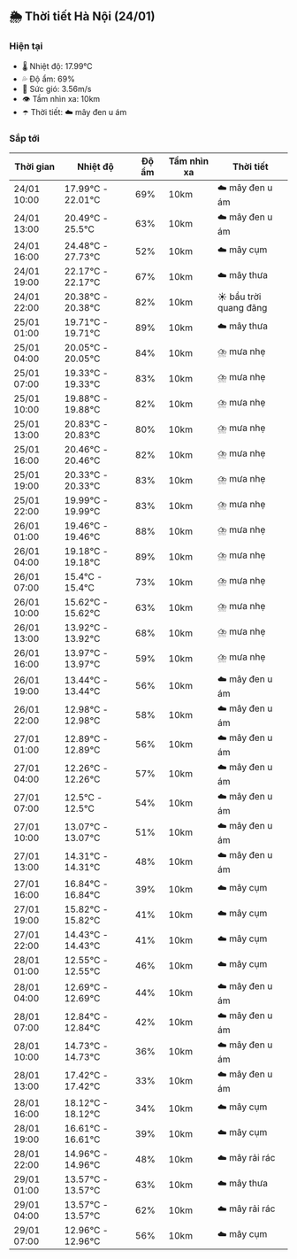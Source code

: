 ## 🌦️ Thời tiết Hà Nội (24/01)

### Hiện tại

- 🌡️ Nhiệt độ: 17.99℃
- 💦 Độ ẩm: 69%
- 💨 Sức gió: 3.56m/s
- 👁️ Tầm nhìn xa: 10km
- ☂️ Thời tiết: ☁️ mây đen u ám

### Sắp tới

| Thời gian | Nhiệt độ | Độ ẩm | Tầm nhìn xa | Thời tiết |
| --- | --- | --- | --- | --- |
| 24/01 10:00 | 17.99℃ - 22.01℃ | 69% | 10km | ☁️ mây đen u ám |
| 24/01 13:00 | 20.49℃ - 25.5℃ | 63% | 10km | ☁️ mây đen u ám |
| 24/01 16:00 | 24.48℃ - 27.73℃ | 52% | 10km | ☁️ mây cụm |
| 24/01 19:00 | 22.17℃ - 22.17℃ | 67% | 10km | ☁️ mây thưa |
| 24/01 22:00 | 20.38℃ - 20.38℃ | 82% | 10km | ☀️ bầu trời quang đãng |
| 25/01 01:00 | 19.71℃ - 19.71℃ | 89% | 10km | ☁️ mây thưa |
| 25/01 04:00 | 20.05℃ - 20.05℃ | 84% | 10km | ⛈️ mưa nhẹ |
| 25/01 07:00 | 19.33℃ - 19.33℃ | 83% | 10km | ⛈️ mưa nhẹ |
| 25/01 10:00 | 19.88℃ - 19.88℃ | 82% | 10km | ⛈️ mưa nhẹ |
| 25/01 13:00 | 20.83℃ - 20.83℃ | 80% | 10km | ⛈️ mưa nhẹ |
| 25/01 16:00 | 20.46℃ - 20.46℃ | 82% | 10km | ⛈️ mưa nhẹ |
| 25/01 19:00 | 20.33℃ - 20.33℃ | 83% | 10km | ⛈️ mưa nhẹ |
| 25/01 22:00 | 19.99℃ - 19.99℃ | 83% | 10km | ⛈️ mưa nhẹ |
| 26/01 01:00 | 19.46℃ - 19.46℃ | 88% | 10km | ⛈️ mưa nhẹ |
| 26/01 04:00 | 19.18℃ - 19.18℃ | 89% | 10km | ⛈️ mưa nhẹ |
| 26/01 07:00 | 15.4℃ - 15.4℃ | 73% | 10km | ⛈️ mưa nhẹ |
| 26/01 10:00 | 15.62℃ - 15.62℃ | 63% | 10km | ⛈️ mưa nhẹ |
| 26/01 13:00 | 13.92℃ - 13.92℃ | 68% | 10km | ⛈️ mưa nhẹ |
| 26/01 16:00 | 13.97℃ - 13.97℃ | 59% | 10km | ⛈️ mưa nhẹ |
| 26/01 19:00 | 13.44℃ - 13.44℃ | 56% | 10km | ☁️ mây đen u ám |
| 26/01 22:00 | 12.98℃ - 12.98℃ | 58% | 10km | ☁️ mây đen u ám |
| 27/01 01:00 | 12.89℃ - 12.89℃ | 56% | 10km | ☁️ mây đen u ám |
| 27/01 04:00 | 12.26℃ - 12.26℃ | 57% | 10km | ☁️ mây đen u ám |
| 27/01 07:00 | 12.5℃ - 12.5℃ | 54% | 10km | ☁️ mây đen u ám |
| 27/01 10:00 | 13.07℃ - 13.07℃ | 51% | 10km | ☁️ mây đen u ám |
| 27/01 13:00 | 14.31℃ - 14.31℃ | 48% | 10km | ☁️ mây đen u ám |
| 27/01 16:00 | 16.84℃ - 16.84℃ | 39% | 10km | ☁️ mây cụm |
| 27/01 19:00 | 15.82℃ - 15.82℃ | 41% | 10km | ☁️ mây cụm |
| 27/01 22:00 | 14.43℃ - 14.43℃ | 41% | 10km | ☁️ mây cụm |
| 28/01 01:00 | 12.55℃ - 12.55℃ | 46% | 10km | ☁️ mây cụm |
| 28/01 04:00 | 12.69℃ - 12.69℃ | 44% | 10km | ☁️ mây đen u ám |
| 28/01 07:00 | 12.84℃ - 12.84℃ | 42% | 10km | ☁️ mây đen u ám |
| 28/01 10:00 | 14.73℃ - 14.73℃ | 36% | 10km | ☁️ mây đen u ám |
| 28/01 13:00 | 17.42℃ - 17.42℃ | 33% | 10km | ☁️ mây đen u ám |
| 28/01 16:00 | 18.12℃ - 18.12℃ | 34% | 10km | ☁️ mây cụm |
| 28/01 19:00 | 16.61℃ - 16.61℃ | 39% | 10km | ☁️ mây cụm |
| 28/01 22:00 | 14.96℃ - 14.96℃ | 48% | 10km | ☁️ mây rải rác |
| 29/01 01:00 | 13.57℃ - 13.57℃ | 63% | 10km | ☁️ mây thưa |
| 29/01 04:00 | 13.57℃ - 13.57℃ | 62% | 10km | ☁️ mây rải rác |
| 29/01 07:00 | 12.96℃ - 12.96℃ | 56% | 10km | ☁️ mây cụm |
